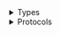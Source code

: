 <details>
<summary>Types</summary>

  - [ResourceGroupsClient](/aws-sdk-swift/reference/0.x/AWSResourceGroups/ResourceGroupsClient)
  - [ResourceGroupsClient.ResourceGroupsClientConfiguration](/aws-sdk-swift/reference/0.x/AWSResourceGroups/ResourceGroupsClient.ResourceGroupsClientConfiguration)
  - [ResourceGroupsClientLogHandlerFactory](/aws-sdk-swift/reference/0.x/AWSResourceGroups/ResourceGroupsClientLogHandlerFactory)
  - [ResourceGroupsClientTypes](/aws-sdk-swift/reference/0.x/AWSResourceGroups/ResourceGroupsClientTypes)

</details>

<details>
<summary>Protocols</summary>

  - [ResourceGroupsClientProtocol](/aws-sdk-swift/reference/0.x/AWSResourceGroups/ResourceGroupsClientProtocol)

</details>
